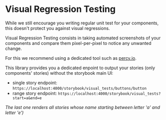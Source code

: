# Visual Regression Testing

While we still encourage you writing regular unit test for your components, this doesn't protect
you against visual regressions.

Visual Regression Testing consists in taking automated screenshots of your components and compare
them pixel-per-pixel to notice any unwanted change.

For this we recommend using a dedicated tool such as [percy.io](https://percy.io/).

This library provides you a dedicated enpoint to output your stories (only components' stories)
without the storybook main UI:

- single story endpoint: `https://localhost:4000/storybook/visual_tests/buttons/button`
- range story endpoint: `https://localhost:4000/storybook/visual_tests?start=a&end=e`

_The last one renders all stories whose name starting between letter 'a' and letter 'e')_
